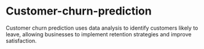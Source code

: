 # Customer-churn-prediction
Customer churn prediction uses data analysis to identify customers likely to leave, allowing businesses to implement retention strategies and improve satisfaction.

